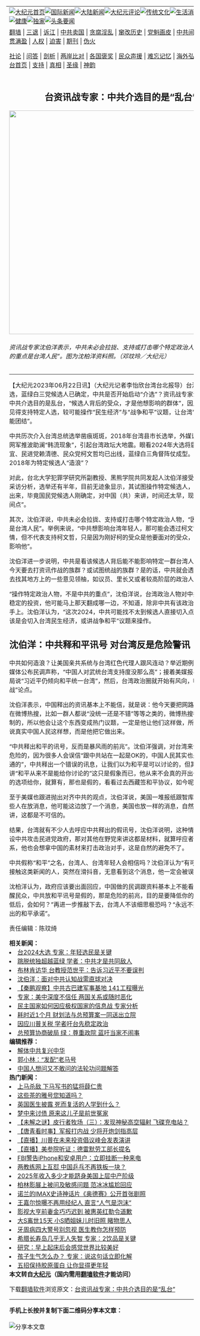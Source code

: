 <a name="1" id="1" target="_blank"></a><span id="1"></span>
<table align=center border="0"><tr><td colspan="2" VALIGN=TOP><a href="https://github.com/1992513/djy/blob/master/gb/nf1351518.md#1"><img src="https://raw.githubusercontent.com/1992513/www/master/t/djy/1.jpg" title="大纪元首页" alt="大纪元首页"></a><a href="https://github.com/1992513/djy/blob/master/gb/n24hr.md#1"><img src="https://raw.githubusercontent.com/1992513/www/master/t/djy/3.jpg" title="国际新闻" alt="国际新闻"></a><a href="https://github.com/1992513/djy/blob/master/gb/nsc413.md#1"><img src="https://raw.githubusercontent.com/1992513/www/master/t/djy/4.jpg" title="大陆新闻" alt="大陆新闻"></a><a href="https://github.com/1992513/djy/blob/master/gb/news392.md#1"><img src="https://raw.githubusercontent.com/1992513/www/master/t/djy/5.jpg" title="大纪元评论" alt="大纪元评论"></a><a href="https://github.com/1992513/djy/blob/master/gb/news2007.md#1"><img src="https://raw.githubusercontent.com/1992513/www/master/t/djy/6.jpg" title="传统文化" alt="传统文化"></a><a href="https://github.com/1992513/djy/blob/master/gb/news2008.md#1"><img src="https://raw.githubusercontent.com/1992513/www/master/t/djy/7.jpg" title="生活消费" alt="生活消费"></a><a href="https://github.com/1992513/djy/blob/master/gb/ncyule.md#1"><img src="https://raw.githubusercontent.com/1992513/www/master/t/djy/8.jpg" title="娱乐休闲" alt="娱乐休闲"></a><a href="https://github.com/1992513/djy/blob/master/gb/nsc1002.md#1"><img src="https://raw.githubusercontent.com/1992513/www/master/t/djy/9.jpg" title="健康" alt="健康"></a><a href="https://github.com/1992513/djy/blob/master/gb/nf6092.md#1"><img src="https://raw.githubusercontent.com/1992513/www/master/t/djy/10a.jpg" title="独家" alt="独家"></a><a href="https://github.com/1992513/djy/blob/master/gb/nf4514.md#1"><img src="https://raw.githubusercontent.com/1992513/www/master/t/djy/12a.jpg" title="头条要闻" alt="头条要闻"></a></td></tr>
<tr><td colspan="2" VALIGN=TOP><a target="_blank" href="https://github.com/1992513/www/blob/master/README.md?zsrh#1">翻墙</a> | <a target="_blank" href="https://github.com/1992513/djy/blob/master/gb/nf5657.md#1">三退</a> | <a target="_blank" href="https://github.com/1992513/djy/blob/master/gb/nf6124.md#1">诉江</a> | <a target="_blank" href="https://github.com/1992513/djy/blob/master/gb/nf1176117.md#1">中共卖国</a> | <a target="_blank" href="https://github.com/1992513/djy/blob/master/gb/nf5773.md#1">贪腐淫乱</a> | <a target="_blank" href="https://github.com/1992513/djy/blob/master/gb/nf1176115.md#1">窜改历史</a> | <a target="_blank" href="https://github.com/1992513/djy/blob/master/gb/nf1176107.md#1">党魁画皮</a> | <a target="_blank" href="https://github.com/1992513/djy/blob/master/gb/nf1320400.md#1">中共间谍</a> | <a target="_blank" href="https://github.com/1992513/djy/blob/master/gb/nf1176114.md#1">破坏传统</a> | <a target="_blank" href="https://github.com/1992513/ntdtv/blob/master/gb/prog447_1.md#1">恶贯满盈</a> | <a target="_blank" href="https://github.com/1992513/djy/blob/master/gb/ncid278.md#1">人权</a> | <a target="_blank" href="https://github.com/1992513/djy/blob/master/gb/nf1176111.md#1">迫害</a> | <a target="_blank" href="https://gitlab.com/szzdlab/mh-qikan/blob/master/README.md#1">期刊</a> | <a target="_blank" href="https://github.com/1992513/djy/blob/master/gb/nf5562.md#1">伪火</a></p><p><a target="_blank" href="https://github.com/1992513/djy/blob/master/gb/9p.md#1">社论</a> | <a target="_blank" href="https://github.com/1992513/djy/blob/master/gb/nf4378.md#1">问答</a> | <a target="_blank" href="https://github.com/1992513/djy/blob/master/gb/nf5792.md#1">剖析</a> | <a target="_blank" href="https://github.com/1992513/djy/blob/master/gb/nf5735.md#1">两岸比对</a> | <a target="_blank" href="https://github.com/1992513/djy/blob/master/gb/nf6119.md#1">各国褒奖</a> | <a target="_blank" href="https://github.com/1992513/djy/blob/master/gb/nf6120.md#1">民众声援</a> | <a target="_blank" href="https://github.com/1992513/djy/blob/master/gb/nf1188594.md#1">难忘记忆</a> | <a target="_blank" href="https://github.com/1992513/djy/blob/master/gb/nf3180.md#1">海外弘传</a> | <a target="_blank" href="https://github.com/1992513/djy/blob/master/gb/nf5410.md#1">万人上访</a> | <a target="_blank" href="https://github.com/1992513/www/blob/master/README.md?zsrh#1">平台首页</a> | <a target="_blank" href="https://github.com/1992513/djy/blob/master/gb/nf4386.md#1">支持</a> | <a target="_blank" href="https://github.com/1992513/djy/blob/master/gb/nf4389.md#1">真相</a> | <a target="_blank" href="https://github.com/1992513/djy/blob/master/gb/nf5790.md#1">圣缘</a> | <a target="_blank" href="https://github.com/1992513/djy/blob/master/gb/nf4786.md#1">神韵</a></td></tr>
<tr><td VALIGN=TOP width="626"><h2 align=center>台资讯战专家：中共介选目的是“乱台”</h2>
<img width="600" src="https://i.epochtimes.com/assets/uploads/2023/06/id14021020-620850-600x400.jpg" />
<h6>资讯战专家沈伯洋表示，中共未必会拉拢、支持或打击哪个特定政治人物，“因为中共的重点是台湾人民”。图为沈柏洋资料照。（邓玟玲／大纪元）
</h6>
<hr>
<p>【大纪元2023年06月22日讯】（大纪元记者李怡欣台湾台北报导）台湾2024总统大选，蓝绿白三党候选人已确定，中共是否开始启动“介选”？资讯战专家沈伯洋表示，中共介选目的是乱台，“候选人背后的受众，才是他想影响的群体”，因此这次北京不见得支持特定人选，较可能操作“民生经济”与“战争和平”议题，让台湾“网内互打、不能团结”。</p>
<p>中共历次介入台湾总统选举凿痕斑斑，2018年台湾县市长选举，外媒证实中共党内网军推波助澜“韩流现象”，引起台湾政坛大地震。眼看2024年大选将届，国民党侯友宜、民进党赖清德、民众党柯文哲均已出线，蓝绿白三角督阵仗成型。中共是否复制2018年为特定候选人“造浪”？</p>
<p>对此，台北大学犯罪学研究所副教授、黑熊学院共同发起人沈伯洋接受《大纪元时报》采访分析，选举还有半年，目前无迹象显示，其试图操作特定候选人，“目前还看不太出来，毕竟国民党候选人刚确定，对中国（共）来讲，时间还太早，现在不是稳定时间点”。</p>
<p>其次，沈伯洋说，中共未必会拉拢、支持或打击哪个特定政治人物，“因为中共的重点是台湾人民”。举例来说，“中共想影响台湾年轻人，那可能会透过柯文哲去操作事情，但不代表支持柯文哲，只是因为刚好柯的受众是他要面对的受众，所以中共想去影响他”。</p>
<p>沈伯洋进一步说明，中共是看该候选人背后能不能影响特定一群台湾人群，“是不是他今天要去打资讯作战的族群？或试图统战的族群？是的话，中共就会透过这个族群，去找其地方上的一些意见领柚，如议员、里长又或者较高阶层的政治人物”。</p>
<p>“操作特定政治人物，不是中共的重点”，沈伯洋说，台湾政治人物对中共来讲，不是稳定的投资，他可能马上那天翻成哪一边，不知道，除非中共有该政治人物的把柄在手上。沈伯洋认为，“这次2024，中共可能找不太到候选人直接切入点。研判中共应该是会切入台湾民生经济，或讲战争和平”议题来操作。</p>
<h2>沈伯洋：中共释和平讯号 对台湾反是危险警讯</h2>
<p>中共如何造浪？让美国亲共系统与台湾红色代理人跟风连动？举近期例子，中共喉舌媒体公布民调声称，“中国人对武统台湾支持度没那么高”；接着美媒报导美国情报总局说“习近平仍倾向和平统一台湾”，然后，台湾政治圈就开始有风向，吹“和平、反战”论点。</p>
<p>沈伯洋表示，中国释出的资讯基本上不能信，就是说：他今天要把网路上做成说，他在微博热搜，比如一群人都说“没统一还是不错”等等之类的，微博热搜都是他们在控制的，所以他会让这个东西变成热门议题，一定是他让他们这样做，所以根本就不是说真实中国人民这样想，而是他把它做出来。</p>
<p>“中共释出和平的讯号，反而是暴风雨的前兆”。沈伯洋强调，对台湾来讲反而是比较危险的，因为很多人会误信“跟中共站在一起是OK的，中国人民其实也是很有意愿沟通的”，中共释出一个错误的讯息，让我们以为和平是可以讨论的，但其实对中国来讲“和平从来不是能给你讨论的”这只是假象而已，他从来不会真的开出一个和平协议的选项给你，就算有，那也是假的，看看过去西藏签和平协议，如今呢？</p>
<p>至于美媒也跟进抛出对齐中共的观点，沈伯洋说，美国一堆报纸跟智库都是共产党一些人在放消息，他可能这边放了一个消息，美国也放一样的消息，自然就会有人出来讲，这都是不可信的。</p>
<p>结果，台湾就有不少人去呼应中共释出的假讯号，沈伯洋说明，这种情形不奇怪，假设中共攻击民进党政府，那对其他在野党来讲这都是材料，就算呼应者跟中国没关系，他也会想拿中国的素材来打击政治对手，这是自然的避免不了。</p>
<p>中共假称“和平”之名，台湾人、台湾年轻人会相信吗？沈伯洋认为“有可能，尤其不常接触这类新闻的人，突然在滑抖音，无意看到这个消息，他一定会被误导”。</p>
<p>沈柏洋认为，政府应该要出面回应，中国做的民调跟资料基本上不能看、不可信，提醒民众，中共放和平讯号是假的，那是危险的前兆，目的是要降低你的戒心。“戒心降低后，会如何？”再进一步推敲下去，台湾人不该细思极恐吗？“永远不要相信中共做出的和平承诺”。</p>
<p>责任编辑：陈玟绮</p>
<strong>相关新闻：</strong>
<li><a href="https://github.com/1992513/djy/blob/master/gb/23/6/18/n14018231.md#1">台2024大选 专家：年轻选民是关键</a></li>
<li><a href="https://github.com/1992513/djy/blob/master/gb/23/6/18/n14018241.md#1">跳脱统独超越蓝绿  学者：中共才是共同敌人</a></li>
<li><a href="https://github.com/1992513/djy/blob/master/gb/23/6/19/n14018644.md#1">布林肯访华 台教授范世平：告诉习近平不要误判</a></li>
<li><a href="https://github.com/1992513/djy/blob/master/gb/23/6/20/n14019284.md#1">沈伯洋：面对中共认知战需直球对决</a></li>
<li><a href="https://github.com/1992513/djy/blob/master/gb/23/6/20/n14019876.md#1">【秦鹏观察】中共古巴建军事基地 141工程曝光</a></li>
<li><a href="https://github.com/1992513/djy/blob/master/gb/23/6/21/n14020592.md#1">专家：美中深度不信任 两国关系或随时恶化</a></li>
<li><a href="https://github.com/1992513/djy/blob/master/gb/25/2/20/n14441225.md#1">民主国家如何因应极权国家的信息战 专家分析</a></li>
<li><a href="https://github.com/1992513/djy/blob/master/gb/25/2/19/n14440935.md#1">耗时近1个月 财划法与总预算案一同送出立院</a></li>
<li><a href="https://github.com/1992513/djy/blob/master/gb/25/2/19/n14440947.md#1">因应川普关税 学者吁台先稳定政治</a></li>
<li><a href="https://github.com/1992513/djy/blob/master/gb/25/2/19/n14440944.md#1">总预算协商破局 绿：尊重政院 蓝吁当家不闹事</a></li>
<strong>编辑推荐：</strong>
<li><a href="https://github.com/1992513/djy/blob/master/gb/18/3/21/n10237682.md?dfh#1" target="_blank">解体中共复兴中华</a></li><li><a href="https://github.com/1992513/djy/blob/master/gb/18/7/24/n10585277.md#1" target="_blank">郭小林：“发配”老马号</a></li><li><a href="https://github.com/1992513/djy/blob/master/gb/8/10/25/n2308544.md#1" target="_blank">中国人想问又不敢问的法轮功问题解答</a></li>
<strong>热门新闻：</strong>
<li><a href="https://github.com/1992513/djy/blob/master/gb/18/7/11/n10554945.md#1">上马杀敌 下马写书的猛将薛仁贵</a></li>
<li><a href="https://github.com/1992513/djy/blob/master/gb/25/2/11/n14434860.md#1">这些茶的雅号您知道吗？</a></li>
<li><a href="https://github.com/1992513/djy/blob/master/gb/25/2/14/n14437085.md#1">英国医生披露 死而复活的人学到什么？</a></li>
<li><a href="https://github.com/1992513/djy/blob/master/gb/25/2/12/n14435443.md#1">梦中来讨债   原来这儿子是前世冤家</a></li>
<li><a href="https://github.com/1992513/djy/blob/master/gb/25/2/17/n14438821.md#1">【未解之谜】皮行者牧场（三）：发现神秘高空辐射 飞碟充电站？</a></li>
<li><a href="https://github.com/1992513/djy/blob/master/gb/25/2/19/n14441023.md#1">【唐青看时事】军报打内战 少将开炮剑指高层</a></li>
<li><a href="https://github.com/1992513/djy/blob/master/gb/25/2/19/n14441037.md#1">【直播】川普在未来投资倡议峰会发表演讲</a></li>
<li><a href="https://github.com/1992513/djy/blob/master/gb/25/2/19/n14440422.md#1">【直播】美参院听证：德雷默劳工部长提名</a></li>
<li><a href="https://github.com/1992513/djy/blob/master/gb/25/2/17/n14439512.md#1">FBI警告iPhone和安卓用户：立即挂断一种来电</a></li>
<li><a href="https://github.com/1992513/djy/blob/master/gb/25/2/18/n14439702.md#1">两教练网上互怼 中国乒乓不再铁板一块？</a></li>
<li><a href="https://github.com/1992513/djy/blob/master/gb/25/2/18/n14439662.md#1">2025年收入多少才能跻身美国上层中产阶级</a></li>
<li><a href="https://github.com/1992513/djy/blob/master/gb/25/2/17/n14439520.md#1">柏林影展上被问及敏感问题 范冰冰尴尬回应</a></li>
<li><a href="https://github.com/1992513/djy/blob/master/gb/25/2/18/n14439971.md#1">诺兰的IMAX史诗神话片《奥德赛》公开首张剧照</a></li>
<li><a href="https://github.com/1992513/djy/blob/master/gb/25/2/19/n14440360.md#1">王嘉尔惊曝不再用经纪人 直言“人气是泡沫”</a></li>
<li><a href="https://github.com/1992513/djy/blob/master/gb/25/2/17/n14439602.md#1">影视大亨前妻金巧巧迟到 被惠英红勒令道歉</a></li>
<li><a href="https://github.com/1992513/djy/blob/master/gb/25/2/17/n14439378.md#1">大S离世15天 小S晒姐妹儿时旧照 睹物思人</a></li>
<li><a href="https://github.com/1992513/djy/blob/master/gb/25/2/13/n14436037.md#1">牙周病四大警号别忽视 医生教你怎样预防</a></li>
<li><a href="https://github.com/1992513/djy/blob/master/gb/25/2/19/n14440694.md#1">希腊长寿岛几乎无人失智 专家：2饮品是关键</a></li>
<li><a href="https://github.com/1992513/djy/blob/master/gb/25/2/18/n14439928.md#1">研究：早上起床后会感觉世界比较美好</a></li>
<li><a href="https://github.com/1992513/djy/blob/master/gb/25/2/18/n14439735.md#1">孩子生气怎么办？ 专家：说这句话立即化解</a></li>
<li><a href="https://github.com/1992513/djy/blob/master/gb/25/2/13/n14436154.md#1">五招保持胶原蛋白 让你显得更年轻</a></li>
<strong>本文转自<a href="https://www.epochtimes.com">大纪元</a>（国内需用<a href="https://github.com/1992513/www/blob/master/README.md#8">翻墙软件</a>才能访问）</strong><p>下载<a href="https://github.com/1992513/www/blob/master/README.md#8">翻墙软件</a>浏览原文：<a href="https://www.epochtimes.com/gb/23/6/22/n14021019.htm">台资讯战专家：中共介选目的是“乱台”</a></p><hr>
<strong>手机上长按并复制下面二维码分享本文章：</strong><br><br><img src="https://quickchart.io/qr?size=256&text=https://github.com/1992513/djy/blob/master/gb/23/6/22/n14021019.md%231" title="分享本文章"></td><td VALIGN=TOP><a href="https://github.com/1992513/djy/blob/master/gb/16/1/21/n4622075.md?dfh#1" target="_blank"><img src="https://raw.githubusercontent.com/1992513/djy/master/gb/300/wei-f1.jpg" title="中共的伪火骗局"  alt="中共的伪火骗局"></a><br><a href="https://github.com/1992513/www/blob/master/README.md?dfh#9" target="_blank"><img src="https://raw.githubusercontent.com/1992513/djy/master/gb/300/yong-h.jpg" title="永恒的见证"  alt="永恒的见证"></a><br><a href="https://github.com/1992513/djy/blob/master/gb/13/9/29/n3974789.md?dfh#1" target="_blank"><img src="https://raw.githubusercontent.com/1992513/djy/master/gb/300/shang-lnz.jpg" title="善良女子被中共投男牢"  alt="善良女子被中共投男牢"></a><br><a href="https://github.com/1992513/djy/blob/master/gb/16/3/16/n4663449.md?dfh#1" target="_blank"><img src="https://raw.githubusercontent.com/1992513/djy/master/gb/300/huo-z3.jpg" title="警卫目击活摘器官"  alt="警卫目击活摘器官"></a><br><a href="https://github.com/1992513/djy/blob/master/gb/16/8/7/n8177641.md?dfh#1" target="_blank"><img src="https://raw.githubusercontent.com/1992513/djy/master/gb/300/huo-z4.jpg" title="证人描述活摘恐怖"  alt="证人描述活摘恐怖"></a><br><a href="https://github.com/1992513/djy/blob/master/gb/10/4/19/n2881569.md?dfh#1" target="_blank"><img src="https://raw.githubusercontent.com/1992513/djy/master/gb/300/huo-z1.jpg" title="揭开活摘器官黑幕"  alt="揭开活摘器官黑幕"></a><br><a href="https://github.com/1992513/djy/blob/master/gb/10/11/7/n3077476.md?dfh#1" target="_blank"><img src="https://raw.githubusercontent.com/1992513/djy/master/gb/300/ma-ks.jpg" title="马克思的成魔之路"  alt="马克思的成魔之路"></a><br><a href="https://github.com/1992513/djy/blob/master/gb/14/6/9/n4173977.md?dfh#1" target="_blank"><img src="https://raw.githubusercontent.com/1992513/djy/master/gb/300/chang-zs.jpg" title="藏字石 蕴天机"  alt="藏字石 蕴天机"></a><br><a href="https://github.com/1992513/djy/blob/master/gb/18/5/10/n10381511.md?dfh#1" target="_blank"><img src="https://raw.githubusercontent.com/1992513/djy/master/gb/300/st1.jpg" title="关注三亿人三退"  alt="关注三亿人三退"></a><br><a href="https://github.com/1992513/djy/blob/master/gb/18/3/21/n10237682.md?dfh#1" target="_blank"><img src="https://raw.githubusercontent.com/1992513/djy/master/gb/300/jie-t.jpg" title="解体中共复兴中华"  alt="解体中共复兴中华"></a><br><a href="https://github.com/1992513/djy/blob/master/gb/9/2/9/n2422991.md?dfh#1" target="_blank"><img src="https://raw.githubusercontent.com/1992513/djy/master/gb/300/gao-zs.jpg" title="中共迫害良心律师"  alt="中共迫害良心律师"></a><br><a href="https://github.com/1992513/djy/blob/master/gb/18/12/9/n10900044.md?dfh#1" target="_blank"><img src="https://raw.githubusercontent.com/1992513/djy/master/gb/300/sj1.jpg" title="三百多万人举报江泽民"  alt="三百多万人举报江泽民"></a><br><a href="https://github.com/1992513/djy/blob/master/gb/18/8/28/n10672014.md?dfh#1" target="_blank"><img src="https://raw.githubusercontent.com/1992513/djy/master/gb/300/sj2.jpg" title="这些官员为何起诉江泽民"  alt="这些官员为何起诉江泽民"></a><br><a href="https://github.com/1992513/djy/blob/master/gb/8/12/18/n2367165.md?dfh#1" target="_blank"><img src="https://raw.githubusercontent.com/1992513/djy/master/gb/300/liangan.jpg" title="海峡两岸的强烈对比"  alt="海峡两岸的强烈对比"></a><br><a href="https://github.com/1992513/djy/blob/master/gb/15/12/10/n4593139.md?dfh#1" target="_blank"><img src="https://raw.githubusercontent.com/1992513/djy/master/gb/300/jia-ndzl.jpg" title="加拿大总理的贺信"  alt="加拿大总理的贺信"></a><br><a href="https://github.com/1992513/djy/blob/master/gb/11/6/17/n3289382.md?dfh#1" target="_blank"><img src="https://raw.githubusercontent.com/1992513/djy/master/gb/300/xiao-wd.jpg" title="探寻真相兼听则明"  alt="探寻真相兼听则明"></a><br><a href="https://github.com/1992513/djy/blob/master/gb/18/10/27/n10812623.md?dfh#1" target="_blank"><img src="https://raw.githubusercontent.com/1992513/djy/master/gb/300/yindu.jpg" title="印度媒体报道东方"  alt="印度媒体报道东方"></a><br><a href="https://github.com/1992513/djy/blob/master/gb/18/6/9/n10469652.md?dfh#1" target="_blank"><img src="https://raw.githubusercontent.com/1992513/djy/master/gb/300/xie-j.jpg" title="不一样的海外校园"  alt="不一样的海外校园"></a><br><a href="https://github.com/1992513/djy/blob/master/gb/7/4/5/n1669415.md?dfh#1" target="_blank"><img src="https://raw.githubusercontent.com/1992513/djy/master/gb/300/li-up.jpg" title="从大师到徒弟的传奇"  alt="从大师到徒弟的传奇"></a><br><a href="https://github.com/1992513/djy/blob/master/gb/17/5/26/n9191512.md?dfh#1" target="_blank"><img src="https://raw.githubusercontent.com/1992513/djy/master/gb/300/zfl2.jpg" title="亿万人与东方一本奇书"  alt="亿万人与东方一本奇书"></a><br><a href="https://github.com/1992513/djy/blob/master/gb/13/11/27/n4020290.md?dfh#1" target="_blank"><img src="https://raw.githubusercontent.com/1992513/djy/master/gb/300/zhen-h.jpg" title="大陆见不到的震撼场面"  alt="大陆见不到的震撼场面"></a><br><a href="https://github.com/1992513/djy/blob/master/gb/15/7/17/n4482910.md?dfh#1" target="_blank"><img src="https://raw.githubusercontent.com/1992513/djy/master/gb/300/dalu-sk.jpg" title="人心向善 大陆当初盛况"  alt="人心向善 大陆当初盛况"></a><br><a href="https://github.com/1992513/djy/blob/master/gb/19/1/5/n10955468.md?dfh#1" target="_blank"><img src="https://raw.githubusercontent.com/1992513/djy/master/gb/300/zfl1.jpg" title="追寻真理 这书讲什么"  alt="追寻真理 这书讲什么"></a><br><a href="https://github.com/1992513/www/blob/master/README.md?dfh#1" target="_blank"><img src="https://raw.githubusercontent.com/1992513/djy/master/gb/300/fq1.jpg" title="下载免费翻墙软件"  alt="下载免费翻墙软件"></a><br></td></tr></table>
